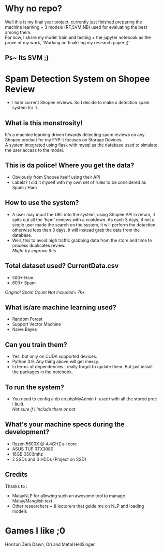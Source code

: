 # Why no repo?
Well this is my final year project, currently just finished preparing the machine learning + 3 models (RF,SVM,NB) used for evaluating the best among them. <br>
For now, I share my model train and testing + the jupyter notebook as the prove of my work, 'Working on finalizing my research paper ;)'
## Ps~ Its SVM ;)


# Spam Detection System on Shopee Review
- I hate current Shopee reviews. So I decide to make a detection spam system for it.


## What is this monstrosity!
It's a machine learning driven towards detecting spam reviews on any Shopee product for my FYP it focuses on Storage Devices. <br>
A system integrated using flask with mysql as the database used to simulate the user access to the model. <br>

## This is da police! Where you get the data?

- Obviously from Shopee itself using their API
- Labels? I did it myself with my own set of rules to be considered as Spam / Ham

## How to use the system?
- A user may input the URL into the system, using Shopee API in return, it spits out all the 'ham' reviews with a cooldown. As each 3 days, if not a single user made the search on the system, it will perform the detection otherwise less than 3 days, it will instead grab the data from the database.
- Well, this to avoid high traffic grabbing data from the store and time to process duplicates review. <br>
*Might try improve this*

## Total dataset used?  CurrentData.csv
- 500+ Ham
- 600+ Spam <br>

*Original Spam Count Not Included= 7k+*

## What is/are machine learning used?
- Random Forest
- Support Vector Machine
- Naive Bayes


## Can you train them?
- Yes, but only on CUDA supported devices. 
- Python 3.9. Any thing above will get messy.
- In terms of dependencies I really forgot to update them. But just install the packages in the notebook.

## To run the system?
- You need to config a db on phpMyAdmin (I used) with all the stored proc I built. <br>
*Not sure if I include them or not*

## What's your machine specs during the development?
- Ryzen 5600X @ 4.4GHZ all core
- ASUS TUF RTX3080
- 16GB 3600mhz
- 2 SSDs and 3 HDDs (Project on SSD)

## Credits
Thanks to :
- MalayNLP for allowing such an awesome tool to manage Malay/Manglish text
- Other researchers + & lecturers that guide me on NLP and loading models


# Games I like ;0
Horizon Zero Dawn, Ori and Metal HellSinger

